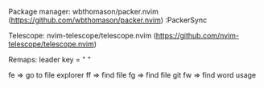 

Package manager:
    wbthomason/packer.nvim (https://github.com/wbthomason/packer.nvim)
    :PackerSync

Telescope:
    nvim-telescope/telescope.nvim (https://github.com/nvim-telescope/telescope.nvim)


Remaps:
leader key = " "

<leader>fe => go to file explorer
<leader>ff => find file 
<leader>fg => find file git
<leader>fw => find word usage

